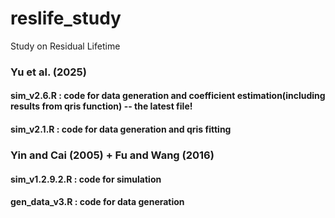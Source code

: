 # reslife_study

Study on Residual Lifetime

### Yu et al. (2025)
#### sim_v2.6.R : code for data generation and coefficient estimation(including results from qris function) -- the latest file!
#### sim_v2.1.R : code for data generation and qris fitting 

### Yin and Cai (2005) + Fu and Wang (2016)
#### sim_v1.2.9.2.R : code for simulation
#### gen_data_v3.R : code for data generation
